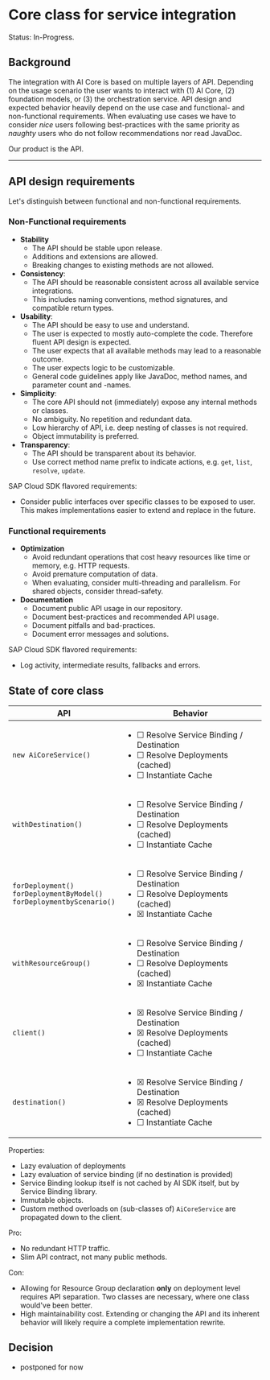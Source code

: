 # Core class for service integration

Status: In-Progress.


## Background

The integration with AI Core is based on multiple layers of API.
Depending on the usage scenario the user wants to interact with (1) AI Core, (2) foundation models, or (3) the orchestration service.
API design and expected behavior heavily depend on the use case and functional- and non-functional requirements.
When evaluating use cases we have to consider _nice_ users following best-practices with the same priority as _naughty_ users who do not follow recommendations nor read JavaDoc.

Our product is the API.

----

## API design requirements

Let's distinguish between functional and non-functional requirements.

### Non-Functional requirements

* **Stability**
  * The API should be stable upon release.
  * Additions and extensions are allowed. 
  * Breaking changes to existing methods are not allowed.
* **Consistency**:
  * The API should be reasonable consistent across all available service integrations.
  * This includes naming conventions, method signatures, and compatible return types.
* **Usability**:
  * The API should be easy to use and understand.
  * The user is expected to mostly auto-complete the code.
    Therefore fluent API design is expected.
  * The user expects that all available methods may lead to a reasonable outcome.
  * The user expects logic to be customizable.
  * General code guidelines apply like JavaDoc, method names, and parameter count and -names.
* **Simplicity**:
  * The core API should not (immediately) expose any internal methods or classes. 
  * No ambiguity.
    No repetition and redundant data.
  * Low hierarchy of API, i.e. deep nesting of classes is not required.
  * Object immutability is preferred.
* **Transparency**:
  * The API should be transparent about its behavior.
  * Use correct method name prefix to indicate actions, e.g. `get`, `list`, `resolve`, `update`.


SAP Cloud SDK flavored requirements:
* Consider public interfaces over specific classes to be exposed to user.
  This makes implementations easier to extend and replace in the future.

### Functional requirements

* **Optimization**
  * Avoid redundant operations that cost heavy resources like time or memory, e.g. HTTP requests.
  * Avoid premature computation of data.
  * When evaluating, consider multi-threading and parallelism.
    For shared objects, consider thread-safety.
* **Documentation**
  * Document public API usage in our repository.
  * Document best-practices and recommended API usage.
  * Document pitfalls and bad-practices.
  * Document error messages and solutions.

SAP Cloud SDK flavored requirements:
* Log activity, intermediate results, fallbacks and errors.


## State of core class

| API                                                                            | Behavior                                                                                                                                     |
|--------------------------------------------------------------------------------|----------------------------------------------------------------------------------------------------------------------------------------------|
| `new AiCoreService()`                                                          | <ul><li>&#x2610; Resolve Service Binding / Destination</li><li>&#x2610; Resolve Deployments (cached)</li><li>&#x2610; Instantiate Cache</li></ul> |
| `withDestination()`                                                            | <ul><li>&#x2610; Resolve Service Binding / Destination</li><li>&#x2610; Resolve Deployments (cached)</li><li>&#x2610; Instantiate Cache</li></ul> |
| `forDeployment()`<br> `forDeploymentByModel()`<br> `forDeploymentbyScenario()` | <ul> <li>&#x2610; Resolve Service Binding / Destination</li> <li>&#x2610; Resolve Deployments (cached)</li> <li>&#x2612; Instantiate Cache</li> </ul>            |
| `withResourceGroup()`                                                          | <ul> <li>&#x2610; Resolve Service Binding / Destination</li> <li>&#x2610; Resolve Deployments (cached)</li> <li>&#x2612; Instantiate Cache</li> </ul>            |
| `client()`                                                                     | <ul> <li>&#x2612; Resolve Service Binding / Destination</li> <li>&#x2612; Resolve Deployments (cached)</li> <li>&#x2610; Instantiate Cache</li> </ul>            |
| `destination()`                                                                | <ul> <li>&#x2612; Resolve Service Binding / Destination</li> <li>&#x2612; Resolve Deployments (cached)</li> <li>&#x2610; Instantiate Cache</li> </ul>            |

Properties:
* Lazy evaluation of deployments
* Lazy evaluation of service binding (if no destination is provided)
* Service Binding lookup itself is not cached by AI SDK itself, but by Service Binding library.
* Immutable objects.
* Custom method overloads on (sub-classes of) `AiCoreService` are propagated down to the client.

Pro:
- No redundant HTTP traffic.
- Slim API contract, not many public methods.

Con:
- Allowing for Resource Group declaration **only** on deployment level requires API separation.
  Two classes are necessary, where one class would've been better.
- High maintainability cost.
  Extending or changing the API and its inherent behavior will likely require a complete implementation rewrite.

## Decision

- postponed for now
